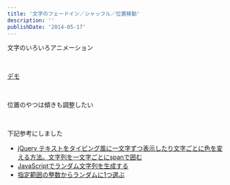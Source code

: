 ```yaml
---
title: '文字のフェードイン／シャッフル／位置移動'
description: ''
publishDate: '2014-05-17'
---
```


<p>文字のいろいろアニメーション</p>
<p>&nbsp;</p>
<p><a href="https://archive.yuheijotaki.com/demo/lettering/">デモ</a></p>
<p>&nbsp;</p>
<p>位置のやつは傾きも調整したい</p>
<p>&nbsp;</p>
<p>下記参考にしました</p>
<ul>
<li><a href="http://zxcvbnmnbvcxz.com/txtspan/">jQuery テキストをタイピング風に一文字ずつ表示したり文字ごとに色を変える方法。文字列を一文字ごとにspanで囲む</a></li>
<li><a href="http://webengineerlife.com/2011/10/20/javascript-random-text/">JavaScriptでランダム文字列を生成する</a></li>
<li><a href="http://www.nishishi.com/javascript/2007/random-number.html">指定範囲の整数からランダムに1つ選ぶ</a></li>
</ul>
